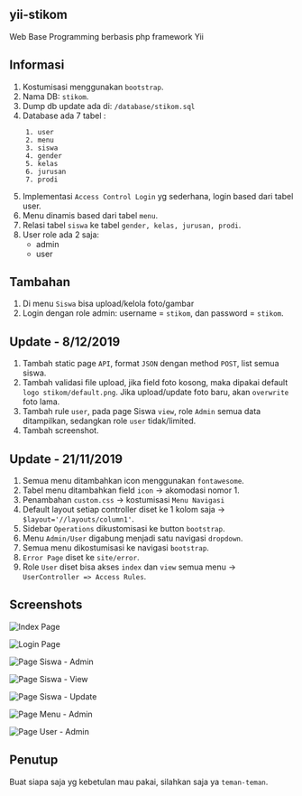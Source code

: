 ## yii-stikom
Web Base Programming berbasis php framework Yii

## Informasi
1. Kostumisasi menggunakan `bootstrap`.
2. Nama DB: `stikom`.
3. Dump db update ada di: `/database/stikom.sql`
4. Database ada 7 tabel :
```
    1. user
    2. menu
    3. siswa
    4. gender
    5. kelas
    6. jurusan
    7. prodi
```

5. Implementasi `Access Control Login` yg sederhana, login based dari tabel user.
6. Menu dinamis based dari tabel `menu`.
7. Relasi tabel `siswa` ke tabel `gender, kelas, jurusan, prodi`. 
8. User role ada 2 saja:
    * admin
    * user

## Tambahan
1. Di menu `Siswa` bisa upload/kelola foto/gambar
2. Login dengan role admin: username = `stikom`, dan password = `stikom`.

## Update - 8/12/2019
1. Tambah static page `API`, format `JSON` dengan method `POST`, list semua siswa.
2. Tambah validasi file upload, jika field foto kosong, maka dipakai default `logo stikom/default.png`. Jika upload/update foto baru, akan `overwrite` foto lama.
3. Tambah rule `user`, pada page Siswa `view`, role `Admin` semua data ditampilkan, sedangkan role `user` tidak/limited. 
4. Tambah screenshot.

## Update - 21/11/2019
1. Semua menu ditambahkan icon menggunakan `fontawesome`.
2. Tabel menu ditambahkan field `icon` -> akomodasi nomor 1.
3. Penambahan `custom.css` -> kostumisasi `Menu Navigasi`
4. Default layout setiap controller diset ke 1 kolom saja -> `$layout='//layouts/column1'`. 
5. Sidebar `Operations` dikustomisasi ke button `bootstrap`.
6. Menu `Admin/User` digabung menjadi satu navigasi `dropdown`.
7. Semua menu dikostumisasi ke navigasi `bootstrap`.
8. `Error Page` diset ke `site/error`.
9. Role `User` diset bisa akses `index` dan `view` semua menu -> `UserController => Access Rules`.

## Screenshots

![Index Page](https://github.com/antoniusarie/yii-stikom/blob/master/screenshot/Yii-Index.png)

![Login Page](https://github.com/antoniusarie/yii-stikom/blob/master/screenshot/Yii-Login.png)

![Page Siswa - Admin](https://github.com/antoniusarie/yii-stikom/blob/master/screenshot/Yii-Siswa-Admin.png)

![Page Siswa - View](https://github.com/antoniusarie/yii-stikom/blob/master/screenshot/Yii-Siswa-View.png)

![Page Siswa - Update](https://github.com/antoniusarie/yii-stikom/blob/master/screenshot/Yii-Siswa-Update.png)

![Page Menu - Admin](https://github.com/antoniusarie/yii-stikom/blob/master/screenshot/Yii-Menu-Admin.png)

![Page User - Admin](https://github.com/antoniusarie/yii-stikom/blob/master/screenshot/Yii-User-Admin.png)


## Penutup
Buat siapa saja yg kebetulan mau pakai, silahkan saja ya `teman-teman`.